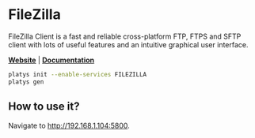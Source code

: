 # FileZilla

FileZilla Client is a fast and reliable cross-platform FTP, FTPS and SFTP client with lots of useful features and an intuitive graphical user interface.

**[Website](https://filezilla-project.org/)** | **[Documentation](https://wiki.filezilla-project.org/Documentation)**

```bash
platys init --enable-services FILEZILLA
platys gen
```

## How to use it?

Navigate to <http://192.168.1.104:5800>.

